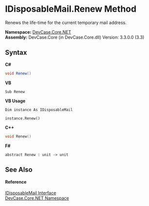 # IDisposableMail.Renew Method 
 

Renews the life-time for the current temporary mail address.

**Namespace:**&nbsp;<a href="N_DevCase_Core_NET">DevCase.Core.NET</a><br />**Assembly:**&nbsp;DevCase.Core (in DevCase.Core.dll) Version: 3.3.0.0 (3.3)

## Syntax

**C#**<br />
``` C#
void Renew()
```

**VB**<br />
``` VB
Sub Renew
```

**VB Usage**<br />
``` VB Usage
Dim instance As IDisposableMail

instance.Renew()
```

**C++**<br />
``` C++
void Renew()
```

**F#**<br />
``` F#
abstract Renew : unit -> unit 

```


## See Also


#### Reference
<a href="T_DevCase_Core_NET_IDisposableMail">IDisposableMail Interface</a><br /><a href="N_DevCase_Core_NET">DevCase.Core.NET Namespace</a><br />